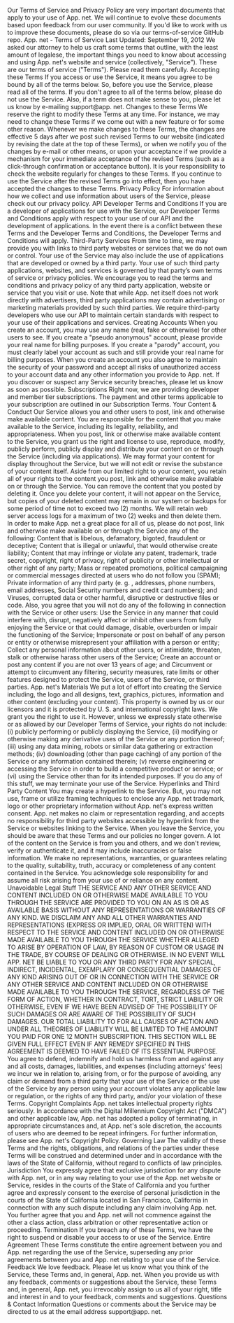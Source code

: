 Our Terms of Service and Privacy Policy are very important documents that apply to your use of App. net. We will continue to evolve these documents based upon feedback from our user community. If you'd like to work with us to improve these documents, please do so via our terms-of-service GitHub repo. App. net - Terms of Service Last Updated: September 19, 2012 We asked our attorney to help us craft some terms that outline, with the least amount of legalese, the important things you need to know about accessing and using App. net's website and service (collectively, "Service"). These are our terms of service ("Terms"). Please read them carefully. Accepting these Terms If you access or use the Service, it means you agree to be bound by all of the terms below. So, before you use the Service, please read all of the terms. If you don't agree to all of the terms below, please do not use the Service. Also, if a term does not make sense to you, please let us know by e-mailing support@app. net. Changes to these Terms We reserve the right to modify these Terms at any time. For instance, we may need to change these Terms if we come out with a new feature or for some other reason. Whenever we make changes to these Terms, the changes are effective 5 days after we post such revised Terms to our website (indicated by revising the date at the top of these Terms), or when we notify you of the changes by e-mail or other means, or upon your acceptance if we provide a mechanism for your immediate acceptance of the revised Terms (such as a click-through confirmation or acceptance button). It is your responsibility to check the website regularly for changes to these Terms. If you continue to use the Service after the revised Terms go into effect, then you have accepted the changes to these Terms. Privacy Policy For information about how we collect and use information about users of the Service, please check out our privacy policy. API Developer Terms and Conditions If you are a developer of applications for use with the Service, our Developer Terms and Conditions apply with respect to your use of our API and the development of applications. In the event there is a conflict between these Terms and the Developer Terms and Conditions, the Developer Terms and Conditions will apply. Third-Party Services From time to time, we may provide you with links to third party websites or services that we do not own or control. Your use of the Service may also include the use of applications that are developed or owned by a third party. Your use of such third party applications, websites, and services is governed by that party’s own terms of service or privacy policies. We encourage you to read the terms and conditions and privacy policy of any third party application, website or service that you visit or use. Note that while App. net itself does not work directly with advertisers, third party applications may contain advertising or marketing materials provided by such third parties. We require third-party developers who use our API to maintain certain standards with respect to your use of their applications and services. Creating Accounts When you create an account, you may use any name (real, fake or otherwise) for other users to see. If you create a "pseudo anonymous" account, please provide your real name for billing purposes. If you create a "parody" account, you must clearly label your account as such and still provide your real name for billing purposes. When you create an account you also agree to maintain the security of your password and accept all risks of unauthorized access to your account data and any other information you provide to App. net. If you discover or suspect any Service security breaches, please let us know as soon as possible. Subscriptions Right now, we are providing developer and member tier subscriptions. The payment and other terms applicable to your subscription are outlined in our Subscription Terms. Your Content & Conduct Our Service allows you and other users to post, link and otherwise make available content. You are responsible for the content that you make available to the Service, including its legality, reliability, and appropriateness. When you post, link or otherwise make available content to the Service, you grant us the right and license to use, reproduce, modify, publicly perform, publicly display and distribute your content on or through the Service (including via applications). We may format your content for display throughout the Service, but we will not edit or revise the substance of your content itself. Aside from our limited right to your content, you retain all of your rights to the content you post, link and otherwise make available on or through the Service. You can remove the content that you posted by deleting it. Once you delete your content, it will not appear on the Service, but copies of your deleted content may remain in our system or backups for some period of time not to exceed two (2) months. We will retain web server access logs for a maximum of two (2) weeks and then delete them. In order to make App. net a great place for all of us, please do not post, link and otherwise make available on or through the Service any of the following: Content that is libelous, defamatory, bigoted, fraudulent or deceptive; Content that is illegal or unlawful, that would otherwise create liability; Content that may infringe or violate any patent, trademark, trade secret, copyright, right of privacy, right of publicity or other intellectual or other right of any party; Mass or repeated promotions, political campaigning or commercial messages directed at users who do not follow you (SPAM); Private information of any third party (e. g. , addresses, phone numbers, email addresses, Social Security numbers and credit card numbers); and Viruses, corrupted data or other harmful, disruptive or destructive files or code. Also, you agree that you will not do any of the following in connection with the Service or other users: Use the Service in any manner that could interfere with, disrupt, negatively affect or inhibit other users from fully enjoying the Service or that could damage, disable, overburden or impair the functioning of the Service; Impersonate or post on behalf of any person or entity or otherwise misrepresent your affiliation with a person or entity; Collect any personal information about other users, or intimidate, threaten, stalk or otherwise harass other users of the Service; Create an account or post any content if you are not over 13 years of age; and Circumvent or attempt to circumvent any filtering, security measures, rate limits or other features designed to protect the Service, users of the Service, or third parties. App. net's Materials We put a lot of effort into creating the Service including, the logo and all designs, text, graphics, pictures, information and other content (excluding your content). This property is owned by us or our licensors and it is protected by U. S. and international copyright laws. We grant you the right to use it. However, unless we expressly state otherwise or as allowed by our Developer Terms of Service, your rights do not include: (i) publicly performing or publicly displaying the Service, (ii) modifying or otherwise making any derivative uses of the Service or any portion thereof; (iii) using any data mining, robots or similar data gathering or extraction methods; (iv) downloading (other than page caching) of any portion of the Service or any information contained therein; (v) reverse engineering or accessing the Service in order to build a competitive product or service; or (vi) using the Service other than for its intended purposes. If you do any of this stuff, we may terminate your use of the Service. Hyperlinks and Third Party Content You may create a hyperlink to the Service. But, you may not use, frame or utilize framing techniques to enclose any App. net trademark, logo or other proprietary information without App. net's express written consent. App. net makes no claim or representation regarding, and accepts no responsibility for third party websites accessible by hyperlink from the Service or websites linking to the Service. When you leave the Service, you should be aware that these Terms and our policies no longer govern. A lot of the content on the Service is from you and others, and we don't review, verify or authenticate it, and it may include inaccuracies or false information. We make no representations, warranties, or guarantees relating to the quality, suitability, truth, accuracy or completeness of any content contained in the Service. You acknowledge sole responsibility for and assume all risk arising from your use of or reliance on any content. Unavoidable Legal Stuff THE SERVICE AND ANY OTHER SERVICE AND CONTENT INCLUDED ON OR OTHERWISE MADE AVAILABLE TO YOU THROUGH THE SERVICE ARE PROVIDED TO YOU ON AN AS IS OR AS AVAILABLE BASIS WITHOUT ANY REPRESENTATIONS OR WARRANTIES OF ANY KIND. WE DISCLAIM ANY AND ALL OTHER WARRANTIES AND REPRESENTATIONS (EXPRESS OR IMPLIED, ORAL OR WRITTEN) WITH RESPECT TO THE SERVICE AND CONTENT INCLUDED ON OR OTHERWISE MADE AVAILABLE TO YOU THROUGH THE SERVICE WHETHER ALLEGED TO ARISE BY OPERATION OF LAW, BY REASON OF CUSTOM OR USAGE IN THE TRADE, BY COURSE OF DEALING OR OTHERWISE. IN NO EVENT WILL APP. NET BE LIABLE TO YOU OR ANY THIRD PARTY FOR ANY SPECIAL, INDIRECT, INCIDENTAL, EXEMPLARY OR CONSEQUENTIAL DAMAGES OF ANY KIND ARISING OUT OF OR IN CONNECTION WITH THE SERVICE OR ANY OTHER SERVICE AND CONTENT INCLUDED ON OR OTHERWISE MADE AVAILABLE TO YOU THROUGH THE SERVICE, REGARDLESS OF THE FORM OF ACTION, WHETHER IN CONTRACT, TORT, STRICT LIABILITY OR OTHERWISE, EVEN IF WE HAVE BEEN ADVISED OF THE POSSIBILITY OF SUCH DAMAGES OR ARE AWARE OF THE POSSIBILITY OF SUCH DAMAGES. OUR TOTAL LIABILITY TO FOR ALL CAUSES OF ACTION AND UNDER ALL THEORIES OF LIABILITY WILL BE LIMITED TO THE AMOUNT YOU PAID FOR ONE 12 MONTH SUBSCRIPTION. THIS SECTION WILL BE GIVEN FULL EFFECT EVEN IF ANY REMEDY SPECIFIED IN THIS AGREEMENT IS DEEMED TO HAVE FAILED OF ITS ESSENTIAL PURPOSE. You agree to defend, indemnify and hold us harmless from and against any and all costs, damages, liabilities, and expenses (including attorneys' fees) we incur we in relation to, arising from, or for the purpose of avoiding, any claim or demand from a third party that your use of the Service or the use of the Service by any person using your account violates any applicable law or regulation, or the rights of any third party, and/or your violation of these Terms. Copyright Complaints App. net takes intellectual property rights seriously. In accordance with the Digital Millennium Copyright Act ("DMCA") and other applicable law, App. net has adopted a policy of terminating, in appropriate circumstances and, at App. net's sole discretion, the accounts of users who are deemed to be repeat infringers. For further information, please see App. net's Copyright Policy. Governing Law The validity of these Terms and the rights, obligations, and relations of the parties under these Terms will be construed and determined under and in accordance with the laws of the State of California, without regard to conflicts of law principles. Jurisdiction You expressly agree that exclusive jurisdiction for any dispute with App. net, or in any way relating to your use of the App. net website or Service, resides in the courts of the State of California and you further agree and expressly consent to the exercise of personal jurisdiction in the courts of the State of California located in San Francisco, California in connection with any such dispute including any claim involving App. net. You further agree that you and App. net will not commence against the other a class action, class arbitration or other representative action or proceeding. Termination If you breach any of these Terms, we have the right to suspend or disable your access to or use of the Service. Entire Agreement These Terms constitute the entire agreement between you and App. net regarding the use of the Service, superseding any prior agreements between you and App. net relating to your use of the Service. Feedback We love feedback. Please let us know what you think of the Service, these Terms and, in general, App. net. When you provide us with any feedback, comments or suggestions about the Service, these Terms and, in general, App. net, you irrevocably assign to us all of your right, title and interest in and to your feedback, comments and suggestions. Questions & Contact Information Questions or comments about the Service may be directed to us at the email address support@app. net.